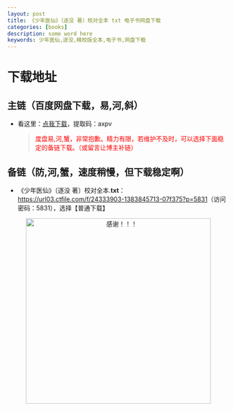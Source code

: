 ```yaml
---
layout: post
title: 《少年医仙》〔逐没 著〕校对全本 txt 电子书网盘下载
categories: [books]
description: some word here
keywords: 少年医仙,逐没,精校版全本,电子书,网盘下载
---
```


# 下载地址

## 主链（百度网盘下载，易,河,斜）

- 看这里：[点我下载](https://pan.baidu.com/s/1iMXUbSbtZQZjDcqDmnWUyw?pwd=axpv)，提取码：axpv

  > <p style="color:red" >度盘易,河,蟹，非常抱歉。精力有限，若维护不及时，可以选择下面稳定的备链下载。（或留言让博主补链）</p>

## 备链（防,河,蟹，速度稍慢，但下载稳定啊）

- 《少年医仙》〔逐没 著〕校对全本.**txt**：<https://url03.ctfile.com/f/24333903-1383845713-07f375?p=5831>（访问密码：5831），选择【普通下载】

<div align="center"><img src="https://pic.imgdb.cn/item/6707df6bd29ded1a8ce37031.gif" alt="感谢！！！" width="420px" height="auto"/></div>
